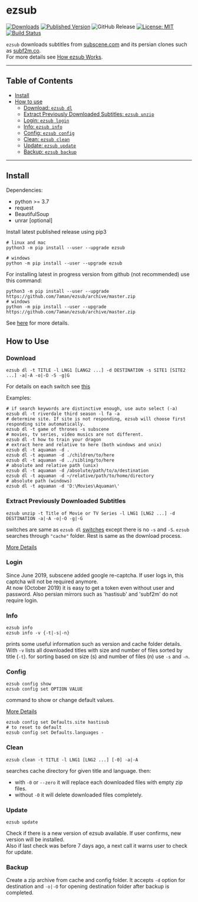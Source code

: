 # ezsub

[![Downloads](https://img.shields.io/pypi/dw/ezsub.svg)](https://pypi.org/project/ezsub/)
[![Published Version](https://img.shields.io/pypi/v/ezsub.svg)](https://pypi.org/project/ezsub/)
![GitHub Release](https://img.shields.io/github/release/7aman/ezsub.svg?label=repo%20version)
[![License: MIT](https://img.shields.io/github/license/7aman/ezsub.svg)](https://github.com/7aman/ezsub/blob/master/LICENSE)
[![Build Status](https://travis-ci.org/7aman/ezsub.svg?branch=master)](https://travis-ci.org/7aman/ezsub)

`ezsub` downloads subtitles from [subscene.com](https://subscene.com/) and its persian clones
such as [subf2m.co](https://subf2m.co/).  
For more details see [How ezsub Works](./wiki/How-ezsub-Works.md).

---

## Table of Contents

* [Install](#install)
* [How to use](#how-to-use)
  * [Download: `ezsub dl`](#download)
  * [Extract Previously Downloaded Subtitles: `ezsub unzip`](#extract-previously-downloaded-subtitles)
  * [Login: `ezsub login`](#login)
  * [Info: `ezsub info`](#info)
  * [Config: `ezsub config`](#config)
  * [Clean: `ezsub clean`](#Clean)
  * [Update: `ezsub update`](#Update)
  * [Backup: `ezsub backup`](#Backup)

---

## Install

Dependencies:

* python >= 3.7
* request
* BeautifulSoup
* unrar [optional]

Install latest published release using pip3

```shell
# linux and mac
python3 -m pip install --user --upgrade ezsub

# windows
python -m pip install --user --upgrade ezsub
```

For installing latest in progress version from github (not recommended) use this command:

```shell
python3 -m pip install --user --upgrade https://github.com/7aman/ezsub/archive/master.zip
# windows
python -m pip install --user --upgrade https://github.com/7aman/ezsub/archive/master.zip
```

See [here](./wiki/Install.md) for more details.

## How to Use

### Download

```shell
ezsub dl -t TITLE -l LNG1 [LANG2 ...] -d DESTINATION -s SITE1 [SITE2 ...] -a|-A -o|-O -S -g|G
```

For details on each switch see [this](./wiki/Download.md#Switches)

Examples:

```shell
# if search keywords are distinctive enough, use auto select (-a)
ezsub dl -t riverdale third season -l fa -a
# determine site. If site is not responding, ezsub will choose first responding site automatically.
ezsub dl -t game of thrones -s subscene
# movies, tv series, video musics are not different.
ezsub dl -t how to train your dragon
# extract here and relative to here (both windows and unix)
ezsub dl -t aquaman -d .
ezsub dl -t aquaman -d ./children/to/here
ezsub dl -t aquaman -d ../sibling/to/here
# absolute and relative path (unix)
ezsub dl -t aquaman -d /absolute/path/to/a/destination
ezsub dl -t aquaman -d ~/relative/path/to/home/directory
# absolute path (windows)
ezsub dl -t aquaman -d 'D:\Movies\Aquaman\'
```

### Extract Previously Downloaded Subtitles

```shell
ezsub unzip -t Title of Movie or TV Series -l LNG1 [LNG2 ...] -d DESTINATION -a|-A -o|-O -g|-G
```

switches are same as `ezsub dl` [switches](#download) except there is no `-s` and `-S`. `ezsub` searches through `"cache"` folder. Rest is same as the download process.

[More Details](./wiki/Unzip.md)

### Login

Since June 2019, subscene added google re-captcha. If user logs in, this captcha will not be required anymore.  
At now (October 2019) it is easy to get a token even without user and password. Also persian mirrors such as 'hastisub' and 'subf2m' do not require login.

### Info

```shell
ezsub info
ezsub info -v {-t|-s|-n}
```

prints some useful information such as version and cache folder details.  
With `-v` lists all downloaded titles with size and number of files sorted by title (`-t`). for sorting based on size (s) and number of files (n) use `-s` and `-n`.

### Config

```shell
ezsub config show
ezsub config set OPTION VALUE
```

command to show or change default values.

[More Details](./wiki/Config.md)

```shell
ezsub config set Defaults.site hastisub
# to reset to default
ezsub config set Defaults.languages -
```

### Clean

```shell
ezsub clean -t TITLE -l LNG1 [LNG2 ...] [-0] -a|-A
```

searches cache directory for given title and language. then:

* with `-0` or `--zero` it will replace each downloaded files with empty zip files.
* without `-0` it will delete downloaded files completely.

### Update

```shell
ezsub update
```

Check if there is a new version of ezsub available. If user confirms, new version will be installed.  
Also if last check was before 7 days ago, a next call it warns user to check for update.

### Backup

Create a zip archive from cache and config folder. It accepts `-d` option for destination and `-o|-O` for opening destination folder after backup is completed.
